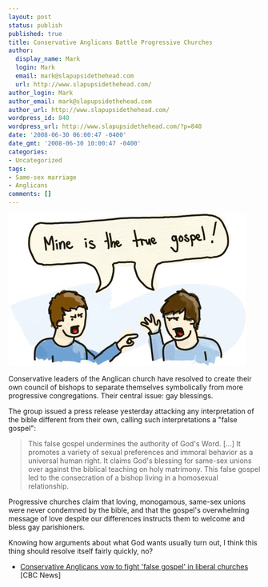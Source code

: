 ```yaml
---
layout: post
status: publish
published: true
title: Conservative Anglicans Battle Progressive Churches
author:
  display_name: Mark
  login: Mark
  email: mark@slapupsidethehead.com
  url: http://www.slapupsidethehead.com/
author_login: Mark
author_email: mark@slapupsidethehead.com
author_url: http://www.slapupsidethehead.com/
wordpress_id: 840
wordpress_url: http://www.slapupsidethehead.com/?p=840
date: '2008-06-30 06:00:47 -0400'
date_gmt: '2008-06-30 10:00:47 -0400'
categories:
- Uncategorized
tags:
- Same-sex marriage
- Anglicans
comments: []
---
```

![Gospel fight](/wp-content/media/2008/06/gospel-fight.jpg "Bible Fight!")

Conservative leaders of the Anglican church have resolved to create their own council of bishops to separate themselves symbolically from more progressive congregations. Their central issue: gay blessings.

The group issued a press release yesterday attacking any interpretation of the bible different from their own, calling such interpretations a "false gospel":

> This false gospel undermines the authority of God's Word. [...] It promotes a variety of sexual preferences and immoral behavior as a universal human right. It claims God's blessing for same-sex unions over against the biblical teaching on holy matrimony. This false gospel led to the consecration of a bishop living in a homosexual relationship.

Progressive churches claim that loving, monogamous, same-sex unions were never condemned by the bible, and that the gospel's overwhelming message of love despite our differences instructs them to welcome and bless gay parishioners.

Knowing how arguments about what God wants usually turn out, I think this thing should resolve itself fairly quickly, no?

- [Conservative Anglicans vow to fight 'false gospel' in liberal churches](http://www.cbc.ca/world/story/2008/06/29/anglicans.html) [CBC News]
